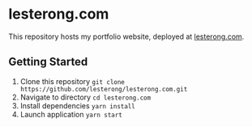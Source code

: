 # lesterong.com

This repository hosts my portfolio website, deployed at [lesterong.com](https://www.lesterong.com).

## Getting Started

1. Clone this repository `git clone https://github.com/lesterong/lesterong.com.git`
2. Navigate to directory `cd lesterong.com`
3. Install dependencies `yarn install`
4. Launch application `yarn start`
